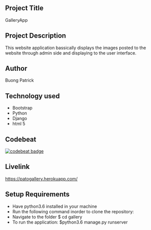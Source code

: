 ## Project Title
GalleryApp

## Project Description
This website application bassically displays the images posted to the website through admin side and displaying to the user interface.

## Author

Buong Patrick

## Technology used
* Bootstrap
* Python
* Django
* html 5

## Codebeat

[![codebeat badge](https://codebeat.co/badges/2d8fed26-c8a6-4e8a-a02e-31e537a112cc)](https://codebeat.co/projects/github-com-patrick322-gallery-master)


## Livelink
https://patogallery.herokuapp.com/

## Setup Requirements
* Have python3.6 installed in your machine
* Run the following command inorder to clone the repository:
* Navigate to the folder $ cd gallery
* To run the application: $python3.6 manage.py runserver
